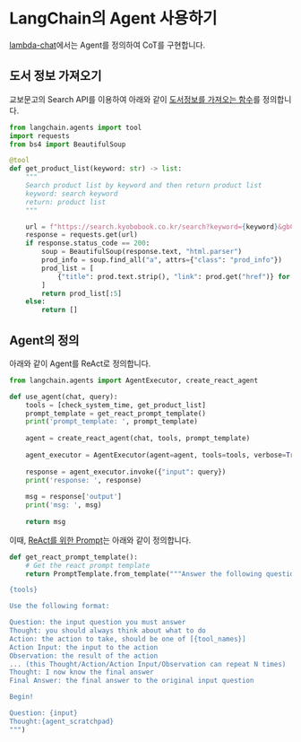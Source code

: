 # LangChain의 Agent 사용하기

[lambda-chat](./lambda-chat-ws/lambda_function.py)에서는 Agent를 정의하여 CoT를 구현합니다.

## 도서 정보 가져오기

교보문고의 Search API를 이용하여 아래와 같이 [도서정보를 가져오는 함수](https://colab.research.google.com/drive/1juAwGGOEiz7h3XPtCFeRyfDB9hspQdHc?usp=sharing)를 정의합니다.

```python
from langchain.agents import tool
import requests
from bs4 import BeautifulSoup

@tool
def get_product_list(keyword: str) -> list:
    """
    Search product list by keyword and then return product list
    keyword: search keyword
    return: product list
    """

    url = f"https://search.kyobobook.co.kr/search?keyword={keyword}&gbCode=TOT&target=total"
    response = requests.get(url)
    if response.status_code == 200:
        soup = BeautifulSoup(response.text, "html.parser")
        prod_info = soup.find_all("a", attrs={"class": "prod_info"})
        prod_list = [
            {"title": prod.text.strip(), "link": prod.get("href")} for prod in prod_info
        ]
        return prod_list[:5]
    else:
        return []
```

## Agent의 정의

아래와 같이 Agent를 ReAct로 정의합니다.

```python
from langchain.agents import AgentExecutor, create_react_agent

def use_agent(chat, query):
    tools = [check_system_time, get_product_list]
    prompt_template = get_react_prompt_template()
    print('prompt_template: ', prompt_template)
    
    agent = create_react_agent(chat, tools, prompt_template)
    
    agent_executor = AgentExecutor(agent=agent, tools=tools, verbose=True)
    
    response = agent_executor.invoke({"input": query})
    print('response: ', response)
    
    msg = response['output']
    print('msg: ', msg)
            
    return msg
```

이때, [ReAct를 위한 Prompt](https://github.com/chrishayuk/how-react-agents-work/blob/main/hello-agent-3.py#L4)는 아래와 같이 정의합니다.

```python
def get_react_prompt_template():
    # Get the react prompt template
    return PromptTemplate.from_template("""Answer the following questions as best you can. You have access to the following tools:

{tools}

Use the following format:

Question: the input question you must answer
Thought: you should always think about what to do
Action: the action to take, should be one of [{tool_names}]
Action Input: the input to the action
Observation: the result of the action
... (this Thought/Action/Action Input/Observation can repeat N times)
Thought: I now know the final answer
Final Answer: the final answer to the original input question

Begin!

Question: {input}
Thought:{agent_scratchpad}
""")
```

